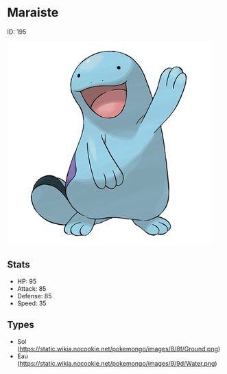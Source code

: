 # Maraiste


ID: 195

![](https://raw.githubusercontent.com/PokeAPI/sprites/master/sprites/pokemon/other/official-artwork/195.png "Maraiste")

## Stats


 - HP: 95
 - Attack: 85
 - Defense: 85
 - Speed: 35

## Types


 - Sol (https://static.wikia.nocookie.net/pokemongo/images/8/8f/Ground.png)
 - Eau (https://static.wikia.nocookie.net/pokemongo/images/9/9d/Water.png)
